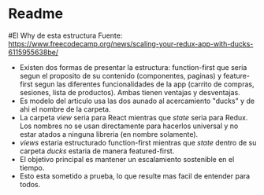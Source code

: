 # Readme

#El Why de esta estructura
Fuente: https://www.freecodecamp.org/news/scaling-your-redux-app-with-ducks-6115955638be/

- Existen dos formas de presentar la estructura: function-first que seria segun el proposito de su contenido (componentes, paginas) y feature-first segun las diferentes funcionalidades de la app (carrito de compras, sesiones, lista de productos). Ambas tienen ventajas y desventajas.
- Es modelo del articulo usa las dos aunado al acercamiento "ducks" y de ahi el nombre de la carpeta.
- La carpeta _view_ seria para React mientras que _state_ seria para Redux. Los nombres no se usan directamente para hacerlos universal y no estar atados a ninguna libreria (en nombre solamente).
- _views_ estaria estructurado function-first mientras que _state_ dentro de su carpeta _ducks_ estaria de manera featured-first.
- El objetivo principal es mantener un escalamiento sostenible en el tiempo.
- Esto esta sometido a prueba, lo que resulte mas facil de entender para todos.

